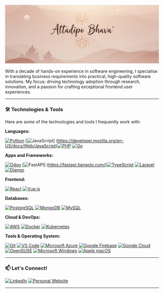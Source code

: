 ![Attadīpo Bhava](assets/gitbanner.png)


With a decade of hands-on experience in software engineering, I specialise in translating business requirements into practical, high-quality software solutions. My focus: driving technology adoption through research, innovation, and a passion for crafting exceptional frontend user experiences.

---

### 🛠️ Technologies & Tools

Here are some of the technologies and tools I frequently work with:

**Languages:**

[![Python](https://img.shields.io/badge/Python-3776AB?style=for-the-badge&logo=python&logoColor=white)](https://www.python.org/) [![JavaScript](https://img.shields.io/badge/JavaScript-F7DF1E?style=for-the-badge&logo=javascript&logoColor=black)] (https://developer.mozilla.org/en-US/docs/Web/JavaScript)[![PHP](https://img.shields.io/badge/php-%23777BB4.svg?style=for-the-badge&logo=php&logoColor=white)](https://www.php.net/) [![Go](https://img.shields.io/badge/Go-00ADD8?style=for-the-badge&logo=go&logoColor=white)](https://golang.org/)

**Apps and Frameworks:**

[![Odoo](https://img.shields.io/badge/Odoo-1673EB?style=for-the-badge&logo=odoo&logoColor=white)](https://www.odoo.com/) [![FastAPI](https://img.shields.io/badge/FastAPI-009688?style=for-the-badge&logo=fastapi)] (https://fastapi.tiangolo.com/)[![TypeScript](https://img.shields.io/badge/TypeScript-3178C6?style=for-the-badge&logo=typescript&logoColor=white)](https://www.typescriptlang.org/) [![Laravel](https://img.shields.io/badge/laravel-%23FF2D20.svg?style=for-the-badge&logo=laravel&logoColor=white)](https://laravel.com/) [![Django](https://img.shields.io/badge/Django-092E20?style=for-the-badge&logo=django&logoColor=white)](https://www.djangoproject.com/)

**Frontend:**

[![React](https://img.shields.io/badge/React-61DAFB?style=for-the-badge&logo=react&logoColor=black)](https://react.dev/) [![Vue.js](https://img.shields.io/badge/Vue.js-4FC08D?style=for-the-badge&logo=vuedotjs&logoColor=white)](https://vuejs.org/)

**Databases:**

[![PostgreSQL](https://img.shields.io/badge/PostgreSQL-316192?style=for-the-badge&logo=postgresql&logoColor=white)](https://www.postgresql.org/) [![MongoDB](https://img.shields.io/badge/MongoDB-47A248?style=for-the-badge&logo=mongodb&logoColor=white)](https://www.mongodb.com/) [![MySQL](https://img.shields.io/badge/MySQL-4479A1?style=for-the-badge&logo=mysql&logoColor=white)](https://www.mysql.com/)

**Cloud & DevOps:**

[![AWS](https://img.shields.io/badge/AWS-232F3E?style=for-the-badge&logo=amazon-aws&logoColor=white)](https://aws.amazon.com/) [![Docker](https://img.shields.io/badge/Docker-2496ED?style=for-the-badge&logo=docker&logoColor=white)](https://www.docker.com/) [![Kubernetes](https://img.shields.io/badge/Kubernetes-326CE5?style=for-the-badge&logo=kubernetes&logoColor=white)](https://kubernetes.io/) 

**Tools & Operating System:**

[![Git](https://img.shields.io/badge/Git-F05032?style=for-the-badge&logo=git&logoColor=white)](https://git-scm.com/) [![VS Code](https://img.shields.io/badge/VS_Code-007ACC?style=for-the-badge&logo=visual-studio-code&logoColor=white)](https://code.visualstudio.com/) [![Microsoft Azure](https://img.shields.io/badge/Azure-0078D4?style=for-the-badge&logo=microsoftazure&logoColor=white)](https://azure.microsoft.com/) [![Google Firebase](https://img.shields.io/badge/Firebase-FFCA28?style=for-the-badge&logo=firebase&logoColor=black)](https://firebase.google.com/) [![Google Cloud](https://img.shields.io/badge/Google%20Cloud-4285F4?style=for-the-badge&logo=googlecloud&logoColor=white)](https://cloud.google.com/)
[![OpenSUSE](https://img.shields.io/badge/openSUSE-117C02?style=for-the-badge&logo=opensuse&logoColor=white)](https://www.opensuse.org/) [![Microsoft Windows](https://img.shields.io/badge/Windows-0078D4?style=for-the-badge&logo=windows&logoColor=white)](https://www.microsoft.com/en-us/windows) [![Apple macOS](https://img.shields.io/badge/macOS-000000?style=for-the-badge&logo=apple&logoColor=white)](https://www.apple.com/macos/)

---

### 📫 Let's Connect!

[![LinkedIn](https://img.shields.io/badge/LinkedIn-0A66C2?style=for-the-badge&logo=linkedin&logoColor=white)]([https://www.linkedin.com/in/jeevanism/]) [![Personal Website](https://img.shields.io/badge/Website-111111?style=for-the-badge&logo=link&logoColor=white)]([https://jeevanism.com/])

---